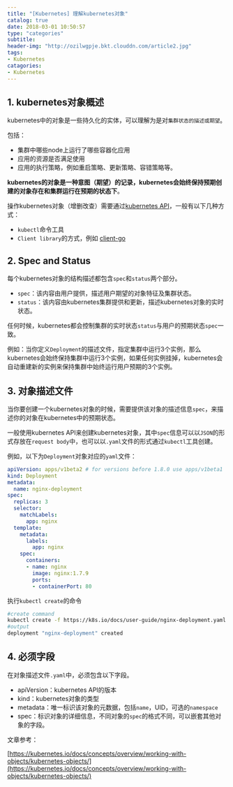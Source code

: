 ```yaml
---
title: "[Kubernetes] 理解kubernetes对象"
catalog: true
date: 2018-03-01 10:50:57
type: "categories"
subtitle:
header-img: "http://ozilwgpje.bkt.clouddn.com/article2.jpg"
tags:
- Kubernetes
catagories:
- Kubernetes
---
```


## 1. kubernetes对象概述

kubernetes中的对象是一些持久化的实体，可以理解为是对`集群状态的描述或期望`。

包括：

- 集群中哪些node上运行了哪些容器化应用
- 应用的资源是否满足使用
- 应用的执行策略，例如重启策略、更新策略、容错策略等。

**kubernetes的对象是一种意图（期望）的记录，kubernetes会始终保持预期创建的对象存在和集群运行在预期的状态下**。

操作kubernetes对象（增删改查）需要通过[kubernetes API](https://kubernetes.io/docs/reference/)，一般有以下几种方式：

- `kubectl`命令工具
- `Client library`的方式，例如 [client-go](https://github.com/kubernetes/client-go)

## 2. Spec and Status

每个kubernetes对象的结构描述都包含`spec`和`status`两个部分。

- `spec`：该内容由用户提供，描述用户期望的对象特征及集群状态。
- `status`：该内容由kubernetes集群提供和更新，描述kubernetes对象的实时状态。

任何时候，kubernetes都会控制集群的实时状态`status`与用户的预期状态`spec`一致。

例如：当你定义`Deployment`的描述文件，指定集群中运行3个实例，那么kubernetes会始终保持集群中运行3个实例，如果任何实例挂掉，kubernetes会自动重建新的实例来保持集群中始终运行用户预期的3个实例。

## 3. 对象描述文件

当你要创建一个kubernetes对象的时候，需要提供该对象的描述信息`spec`，来描述你的对象在kubernetes中的预期状态。

一般使用kubernetes API来创建kubernetes对象，其中`spec`信息可以以`JSON`的形式存放在`request body`中，也可以以`.yaml`文件的形式通过`kubectl`工具创建。

例如，以下为`Deployment`对象对应的`yaml`文件：

```yaml
apiVersion: apps/v1beta2 # for versions before 1.8.0 use apps/v1beta1
kind: Deployment
metadata:
  name: nginx-deployment
spec:
  replicas: 3
  selector:
    matchLabels:
      app: nginx
  template:
    metadata:
      labels:
        app: nginx
    spec:
      containers:
      - name: nginx
        image: nginx:1.7.9
        ports:
        - containerPort: 80
```

执行`kubectl create`的命令

```bash
#create command
kubectl create -f https://k8s.io/docs/user-guide/nginx-deployment.yaml --record
#output
deployment "nginx-deployment" created
```

## 4. 必须字段

在对象描述文件`.yaml`中，必须包含以下字段。

- apiVersion：kubernetes API的版本
- kind：kubernetes对象的类型
- metadata：唯一标识该对象的元数据，包括`name`，UID，可选的`namespace`
- spec：标识对象的详细信息，不同对象的`spec`的格式不同，可以嵌套其他对象的字段。



文章参考：

[https://kubernetes.io/docs/concepts/overview/working-with-objects/kubernetes-objects/](https://kubernetes.io/docs/concepts/overview/working-with-objects/kubernetes-objects/)
